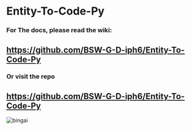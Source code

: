 # Entity-To-Code-Py

### For The docs, please read the wiki:

## https://github.com/BSW-G-D-iph6/Entity-To-Code-Py
### Or visit the repo

## https://github.com/BSW-G-D-iph6/Entity-To-Code-Py

![bingai](https://github.com/BSW-G-D-iph6/Entity-To-Code/assets/132499310/09bce11b-d646-428b-b442-e67bb473ac3b)
